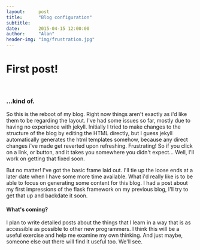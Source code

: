 ```yaml
---
layout:     post
title:      "Blog configuration"
subtitle:   
date:       2015-04-15 12:00:00
author:     "Alan"
header-img: "img/frustration.jpg"
---
```


<h1>First post!</h1> <br>
<h3>...kind of.</h3>

<p>So this is the reboot of my blog. Right now things aren't exactly as i'd like them to be regarding the layout. I've had some issues so far, mostly due to having no experience with jekyll. Initially I tried to make changes to the structure of the blog by editing the HTML directly, but I guess jekyll automatically generates the html templates somehow, because any direct changes i've made get reverted upon refreshing. Frustrating! So if you click on a link, or button, and it takes you somewhere you didn't expect... Well, I'll work on getting that fixed soon.</p>

<p>But no matter! I've got the basic frame laid out. I'll tie up the loose ends at a later date when I have some more time available. What i'd really like is to be able to focus on generating some content for this blog. I had a post about my first impressions of the flask framework on my previous blog, I'll try to get that up and backdate it soon.</p>

<h4>What's coming?</h4>

<p>I plan to write detailed posts about the things that I learn in a way that is as accessible as possible to other new programmers. I think this will be a useful exercise and help me examine my own thinking. And just maybe, someone else out there will find it useful too. We'll see.</p>